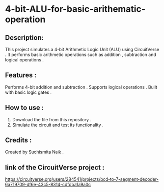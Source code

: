 # 4-bit-ALU-for-basic-arithematic-operation
## Description:
This project simulates a 4-bit Arithmetic Logic Unit (ALU) using CircuitVerse . It performs basic arithmetic operations such as addition , subtraction and logical operations . 
## Features :
Performs 4-bit addition and subtraction . Supports logical operations . Built with basic logic gates . 
## How to use :
1. Download the file from this repository .
2. Simulate the circuit and test its functionality .
## Credits : 
Created by Suchismita Naik .
## link of the CircuitVerse project : 
https://circuitverse.org/users/284541/projects/bcd-to-7-segment-decoder-6a719709-df6e-43c5-8314-cdfdba1a9a0c
